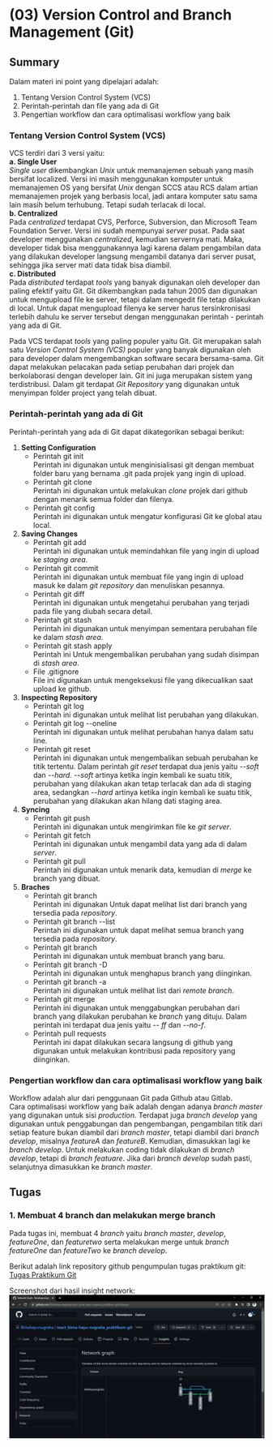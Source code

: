 # (03) Version Control and Branch Management (Git)
## Summary

Dalam materi ini point yang dipelajari adalah:
1. Tentang Version Control System (VCS)
2. Perintah-perintah dan file yang ada di Git
3. Pengertian workflow dan cara optimalisasi workflow yang baik

### Tentang Version Control System (VCS)
VCS terdiri dari 3 versi yaitu:\
**a. Single User**\
_Single user_ dikembangkan _Unix_ untuk memanajemen sebuah yang masih bersifat localized. Versi ini masih menggunakan komputer untuk memanajemen OS yang bersifat _Unix_ dengan SCCS atau RCS dalam artian memanajemen projek yang berbasis local, jadi antara komputer satu sama lain masih belum terhubung. Tetapi sudah terlacak di local.\
**b. Centralized**\
Pada _centralized_ terdapat CVS, Perforce, Subversion, dan Microsoft Team Foundation Server. Versi ini sudah mempunyai _server_ pusat. Pada saat developer menggunakan _centralized_, kemudian servernya mati. Maka, developer tidak bisa menggunakannya lagi karena dalam pengambilan data yang dilakukan developer langsung mengambil datanya dari server pusat, sehingga jika server mati data tidak bisa diambil.\
**c. Distributed**\
Pada _distributed_ terdapat _tools_ yang banyak digunakan oleh developer dan paling efektif yaitu Git. Git dikembangkan pada tahun 2005 dan digunakan untuk mengupload file ke server, tetapi dalam mengedit file tetap dilakukan di local. Untuk dapat mengupload filenya ke server harus tersinkronisasi terlebih dahulu ke server tersebut dengan menggunakan perintah - perintah yang ada di Git.

Pada VCS terdapat _tools_ yang paling populer yaitu Git. Git merupakan salah satu _Version Control System (VCS)_ populer yang banyak digunakan oleh para developer dalam mengembangkan software secara bersama-sama. Git dapat melakukan pelacakan pada setiap perubahan dari projek dan berkolaborasi dengan developer lain. Git ini juga merupakan sistem yang terdistribusi. Dalam git terdapat _Git Repository_ yang digunakan untuk menyimpan folder project yang telah dibuat.

### Perintah-perintah yang ada di Git
Perintah-perintah yang ada di Git dapat dikategorikan sebagai berikut:
1. **Setting Configuration**
   - Perintah git init\
     Perintah ini digunakan untuk menginisialisasi git dengan membuat folder baru yang bernama .git pada projek yang ingin di upload.
   - Perintah git clone\
     Perintah ini digunakan untuk melakukan _clone_ projek dari github dengan menarik semua folder dan filenya.
   - Perintah git config\
     Perintah ini digunakan untuk mengatur konfigurasi Git ke global atau local.
2. **Saving Changes**
   - Perintah git add\
     Perintah ini digunakan untuk memindahkan file yang ingin di upload ke _staging area_.
   - Perintah git commit\
     Perintah ini digunakan untuk membuat file yang ingin di upload masuk ke dalam _git repository_ dan menuliskan pesannya.
   - Perintah git diff\
     Perintah ini digunakan untuk mengetahui perubahan yang terjadi pada file yang diubah secara detail.
   - Perintah git stash\
     Perintah ini digunakan untuk menyimpan sementara perubahan file ke dalam _stash area_.
   - Perintah git stash apply\
     Perintah ini Untuk mengembalikan perubahan yang sudah disimpan di _stash area_.
   - File .gitignore\
     File ini digunakan untuk mengeksekusi file yang dikecualikan saat upload ke github.
3. **Inspecting Repository**
   - Perintah git log\
     Perintah ini digunakan untuk melihat list perubahan yang dilakukan. 
   - Perintah git log --oneline\
     Perintah ini digunakan untuk melihat perubahan hanya dalam satu line.
   - Perintah git reset\
     Perintah ini digunakan untuk mengembalikan sebuah perubahan ke titik tertentu. Dalam perintah _git reset_ terdapat dua jenis yaitu _--soft_ dan _--hard_. _--soft_      artinya ketika ingin kembali ke suatu titik, perubahan yang dilakukan akan tetap terlacak dan ada di staging area, sedangkan _--hard_ artinya ketika ingin              kembali ke suatu titik, perubahan yang dilakukan akan hilang dati staging area.
 4. **Syncing**
    - Perintah git push\
      Perintah ini digunakan untuk mengirimkan file ke _git server_.
    - Perintah git fetch\
      Perintah ini digunakan untuk mengambil data yang ada di dalam _server_.
    - Perintah git pull\
      Perintah ini digunakan untuk menarik data, kemudian di _merge_ ke branch yang dibuat.
 5. **Braches**
    - Perintah git branch\
      Perintah ini digunakan Untuk dapat melihat list dari branch yang tersedia pada _repository_. 
    - Perintah git branch --list\
      Perintah ini digunakan untuk dapat melihat semua branch yang tersedia pada _repository_.
    - Perintah git branch <branch>\
      Perintah ini digunakan untuk membuat branch yang baru. 
    - Perintah git branch -D <branch>\
      Perintah ini digunakan untuk menghapus branch yang diinginkan.
    - Perintah git branch -a\
      Perintah ini digunakan untuk melihat list dari _remote branch_.
    - Perintah git merge\
      Perintah ini digunakan untuk menggabungkan perubahan dari branch yang dilakukan perubahan ke _branch_ yang dituju. Dalam perintah ini terdapat dua jenis yaitu _--       ff_ dan _--no-f_.
    - Perintah pull requests\
      Perintah ini dapat dilakukan secara langsung di github yang digunakan untuk melakukan kontribusi pada repository yang diinginkan.

### Pengertian workflow dan cara optimalisasi workflow yang baik
Workflow adalah alur dari penggunaan Git pada Github atau Gitlab.\
Cara optimalisasi workflow yang baik adalah dengan adanya _branch master_ yang digunakan untuk sisi _production_. Terdapat juga _branch develop_ yang digunakan untuk penggabungan dan pengembangan, pengambilan titik dari setiap feature bukan diambil dari _branch master_, tetapi diambil dari _branch develop_, misalnya _featureA_ dan _featureB_. Kemudian, dimasukkan lagi ke _branch develop_. Untuk melakukan coding tidak dilakukan di _branch develop_, tetapi di _branch featuare_. Jika dari _branch develop_ sudah pasti, selanjutnya dimasukkan ke _branch master_. 


## Tugas
### 1. Membuat 4 branch dan melakukan merge branch
Pada tugas ini, membuat 4 _branch_ yaitu _branch master_, _develop_, _featureOne_, dan _featuretwo_ serta melakukan merge untuk _branch featureOne_ dan _featureTwo_ ke _branch develop_.

Berikut adalah link repository github pengumpulan tugas praktikum git:\
[Tugas Praktikum Git](https://github.com/Bimahayunugraha/react_bima-hayu-nugraha_praktikum-git)

Screenshot dari hasil insight network:\
![screenshot](./screenshots/screenshot.png)